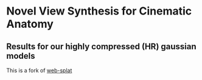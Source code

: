 # Novel View Synthesis for Cinematic Anatomy
## Results for our highly compressed (HR) gaussian models

This is a fork of [web-splat](https://github.com/KeKsBoTer/web-splat)